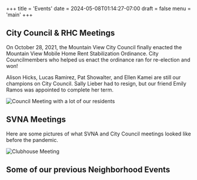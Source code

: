 +++
title = 'Events'
date = 2024-05-08T01:14:27-07:00
draft = false
menu = 'main'
+++

## City Council & RHC Meetings

On October 28, 2021, the Mountain View City Council finally enacted the Mountain View Mobile Home Rent Stabilization Ordinance. City Councilmembers who helped us enact the ordinance ran for re-election and won!

Alison Hicks, Lucas Ramirez, Pat Showalter, and Ellen Kamei are still our champions on City Council. Sally Lieber had to resign, but our friend Emily Ramos was appointed to complete her term.

![Council Meeting with a lot of our residents](./council_meeting.jpg)

## SVNA Meetings

Here are some pictures of what SVNA and City Council meetings looked like before the pandemic.

![Clubhouse Meeting](./clubhouse_meeting.jpg)

## Some of our previous Neighborhood Events
<!-- 
- Coffee Klatsch
- Everyone's Birthday
- Halloween
- Summer Barbecue
- Friendsgiving
- Cocoa Klatsch -->